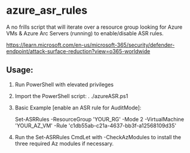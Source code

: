 # azure_asr_rules
A no frills script that will iterate over a resource group looking for Azure VMs &amp; Azure Arc Servers (running) to enable/disable ASR rules.

https://learn.microsoft.com/en-us/microsoft-365/security/defender-endpoint/attack-surface-reduction?view=o365-worldwide


Usage:
------
1. Run PowerShell with elevated privileges 

2. Import the PowerShell script:
. ./azureASR.ps1
    
3. Basic Example [enable an ASR rule for AuditMode]:

   Set-ASRRules -ResourceGroup 'YOUR_RG' -Mode 2 -VirtualMachine 'YOUR_AZ_VM' -Rule 'c1db55ab-c21a-4637-bb3f-a12568109d35'

4. Run the Set-ASRRules CmdLet with -CheckAzModules to install the three required Az modules if necessary.

